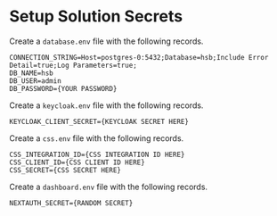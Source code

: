 # Setup Solution Secrets

Create a `database.env` file with the following records.

```env
CONNECTION_STRING=Host=postgres-0:5432;Database=hsb;Include Error Detail=true;Log Parameters=true;
DB_NAME=hsb
DB_USER=admin
DB_PASSWORD={YOUR PASSWORD}
```

Create a `keycloak.env` file with the following records.

```env
KEYCLOAK_CLIENT_SECRET={KEYCLOAK SECRET HERE}
```

Create a `css.env` file with the following records.

```env
CSS_INTEGRATION_ID={CSS INTEGRATION ID HERE}
CSS_CLIENT_ID={CSS CLIENT ID HERE}
CSS_SECRET={CSS SECRET HERE}
```

Create a `dashboard.env` file with the following records.

```env
NEXTAUTH_SECRET={RANDOM SECRET}
```
